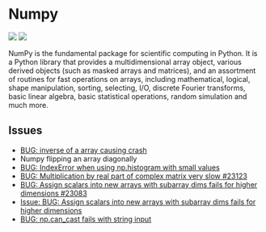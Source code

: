# Numpy

[![](https://img.shields.io/badge/Numpy-docs-green)](https://numpy.org)
[![](https://img.shields.io/badge/Numpy-repo-blue)](https://github.com/numpy/numpy)

NumPy is the fundamental package for scientific computing in Python. It is a Python library that provides a multidimensional array object, various derived objects (such as masked arrays and matrices), and an assortment of routines for fast operations on arrays, including mathematical, logical, shape manipulation, sorting, selecting, I/O, discrete Fourier transforms, basic linear algebra, basic statistical operations, random simulation and much more.

## Issues

- [BUG: inverse of a array causing crash](https://github.com/numpy/numpy/issues/22585)
- Numpy flipping an array diagonally
- [BUG: IndexError when using np.histogram with small values](https://github.com/numpy/numpy/issues/23110)
- [BUG: Multiplication by real part of complex matrix very slow #23123](https://github.com/numpy/numpy/issues/23123)
- [BUG: Assign scalars into new arrays with subarray dims fails for higher dimensions #23083](https://github.com/numpy/numpy/issues/23083)
- [Issue: BUG: Assign scalars into new arrays with subarray dims fails for higher dimensions](https://github.com/numpy/numpy/issues/23083)
- [BUG: np.can_cast fails with string input](https://github.com/numpy/numpy/issues/22977)
